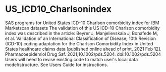# US_ICD10_Charlsonindex
SAS programs for United States ICD-10 Charlson comorbidity index for IBM Marketscan datasets
The validation of this US ICD-10 Charlson comorbidity index was described in the article: Beyrer J, Manjelievskaia J, Bonafede M, et al. Validation of an International Classification of Disease, 10th Revision (ICD-10) coding adaptation for the Charlson Comorbidity Index in United States healthcare claims data [published online ahead of print, 2021 Feb 12]. Pharmacoepidemiol Drug Saf. 2021;10.1002/pds.5204. doi:10.1002/pds.5204
Users will need to revise existing code to match user's local data model/structure.
See Users Guide for instructions.

